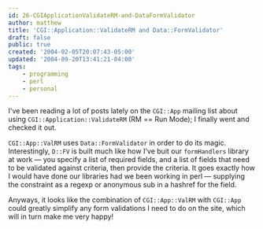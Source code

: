 ```yaml
---
id: 26-CGIApplicationValidateRM-and-DataFormValidator
author: matthew
title: 'CGI::Application::ValidateRM and Data::FormValidator'
draft: false
public: true
created: '2004-02-05T20:07:43-05:00'
updated: '2004-09-20T13:41:21-04:00'
tags:
    - programming
    - perl
    - personal
---
```

I've been reading a lot of posts lately on the `CGI::App` mailing list about using
`CGI::Application::ValidateRM` (RM == Run Mode); I finally went and checked it
out.

`CGI::App::ValRM` uses `Data::FormValidator` in order to do its magic.
Interestingly, `D::FV` is built much like how I've buit our `formHandlers`
library at work — you specify a list of required fields, and a list of fields
that need to be validated against criteria, then provide the criteria. It goes
exactly how I would have done our libraries had we been working in perl —
supplying the constraint as a regexp or anonymous sub in a hashref for the
field.

Anyways, it looks like the combination of `CGI::App::ValRM` with `CGI::App`
could greatly simplify any form validations I need to do on the site, which will
in turn make me very happy!
